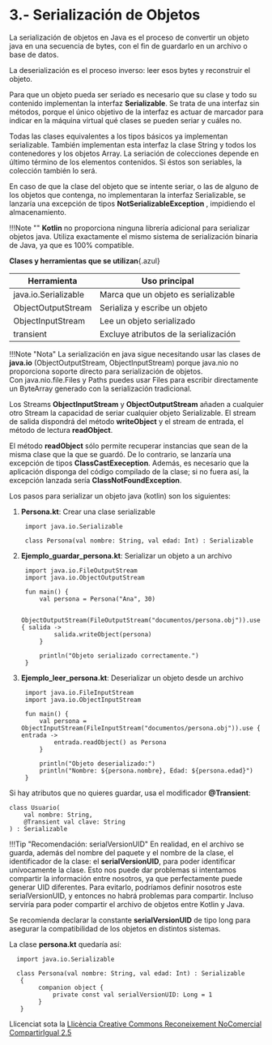 
# 3.- Serialización de Objetos

La serialización de objetos en Java es el proceso de convertir un objeto java en una secuencia de bytes, con el fin de guardarlo en un archivo o base de datos.
  
La deserialización es el proceso inverso: leer esos bytes y reconstruir el objeto.

Para que un objeto pueda ser seriado es necesario que su clase y todo su
contenido implementan la interfaz **Serializable**. Se trata de una
interfaz sin métodos, porque el único objetivo de la interfaz es actuar de
marcador para indicar en la máquina virtual qué clases se pueden seriar y
cuáles no.

Todas las clases equivalentes a los tipos básicos ya implementan serializable.
También implementan esta interfaz la clase String y todos los contenedores y
los objetos Array. La seriación de colecciones depende en último término de los
elementos contenidos. Si éstos son seriables, la colección también lo será.

En caso de que la clase del objeto que se intente seriar, o las de alguno de los
objetos que contenga, no implementaran la interfaz Serializable, se
lanzaría una excepción de tipos **NotSerializableException** , impidiendo
el almacenamiento.

!!!Note ""
    **Kotlin** no proporciona ninguna librería adicional para serializar objetos java.  Utiliza exactamente el mismo sistema de serialización binaria de Java, ya que es 100% compatible.

**Clases y herramientas que se utilizan**{.azul}

|Herramienta|	Uso principal|
|------------|--------------|
|java.io.Serializable|	Marca que un objeto es serializable|
|ObjectOutputStream|	Serializa y escribe un objeto|
|ObjectInputStream|	Lee un objeto serializado|
|transient|	Excluye atributos de la serialización|

!!!Note "Nota"
    La serialización en java sigue necesitando usar las clases de **java.io** (ObjectOutputStream, ObjectInputStream) porque java.nio no proporciona soporte directo para serialización de objetos.  
    Con java.nio.file.Files y Paths puedes usar Files para escribir directamente un ByteArray generado con la serialización tradicional.

Los Streams **ObjectInputStream** y **ObjectOutputStream** añaden a cualquier otro Stream la capacidad de seriar cualquier objeto Serializable. El stream de salida dispondrá del método **writeObject** y el stream de entrada, el método de lectura **readObject**.

El método **readObject** sólo permite recuperar instancias que sean de la
misma clase que la que se guardó. De lo contrario, se lanzaría una
excepción de tipos **ClassCastExeception**. Además, es necesario que la aplicación disponga del código compilado de la clase; si no fuera así, la excepción lanzada sería
**ClassNotFoundException**.

Los pasos para serializar un objeto java (kotlin) son los siguientes:

1. **Persona.kt**: Crear una clase serializable

        import java.io.Serializable

        class Persona(val nombre: String, val edad: Int) : Serializable

2. **Ejemplo_guardar_persona.kt**: Serializar un objeto a un archivo 

        import java.io.FileOutputStream
        import java.io.ObjectOutputStream

        fun main() {
            val persona = Persona("Ana", 30)

            ObjectOutputStream(FileOutputStream("documentos/persona.obj")).use { salida ->
                salida.writeObject(persona)
            }

            println("Objeto serializado correctamente.")
        }

3. **Ejemplo_leer_persona.kt**: Deserializar un objeto desde un archivo

        import java.io.FileInputStream
        import java.io.ObjectInputStream

        fun main() {
            val persona = ObjectInputStream(FileInputStream("documentos/persona.obj")).use { entrada ->
                entrada.readObject() as Persona
            }

            println("Objeto deserializado:")
            println("Nombre: ${persona.nombre}, Edad: ${persona.edad}")
        }

Si hay atributos que no quieres guardar, usa el modificador **@Transient**:

    class Usuario(
        val nombre: String,
        @Transient val clave: String
    ) : Serializable

!!!Tip "Recomendación: serialVersionUID"
    En realidad, en el archivo se guarda, además del nombre del paquete y el nombre de la clase, el identificador de la clase: el **serialVersionUID**, para poder identificar unívocamente la clase. Esto nos puede dar problemas si intentamos compartir la información entre nosotros, ya que perfectamente puede generar UID diferentes. Para evitarlo, podríamos definir nosotros este serialVersionUID, y entonces no habrá problemas para compartir. Incluso serviría para poder compartir el archivo de objetos entre Kotlin y Java.


Se recomienda declarar la constante **serialVersionUID** de tipo long
para asegurar la compatibilidad de los objetos en distintos sistemas.

La clase **persona.kt** quedaría así:

      import java.io.Serializable

      class Persona(val nombre: String, val edad: Int) : Serializable
       {
            companion object {
                private const val serialVersionUID: Long = 1
            }
       }        


<!--

**Exemple**

Ens recolzarem en un exemple utilitzat en els anteriors punts, en els
empleats. Ara anem a suposar que els empleats són objectes, i intentarem
guardar aquestos objectes en un fitxer amb una seriació.

El primer pas serà construir la classe **Empleat** , que contindrà la mateixa
informació que en els altres apartats: número d'empleat, nom, departament,
edat i sou.

   
    package exemples
     

    import java.io.Serializable
    
    class Empleat (var num: Int, var nom: String, var departament: Int, var edat: Int, var sou: Double): Serializable
    

Anem a intentar construir el fitxer de dades amb els objectes guardats. El
flux de dades serà un **ObjectOutputStream** per a poder escriure
(**writeObject**). I observeu com s'ha de recolzar en un OutputStream, que en
aquest cas serà d'un fitxer, és a dir un **FileOutputStream**. A cada iteració
del bucle senzillament construirem un objecte de la classe **Empleat** i
l'escriurem al fitxer. Copieu el següent codi en un fitxer Kotlin anomenat
**Exemple_3_3_1_GuardarObjectes.kt**

        
    import java.io.ObjectOutputStream
    import java.io.FileOutputStream
    
    fun main(args: Array<String>) {
    	val f = ObjectOutputStream(FileOutputStream("Empleats.obj"))
    
    	val noms = arrayOf("Andreu", "Bernat", "Clàudia", "Damià")
    	val departaments = arrayOf(10, 20, 10, 10)
    	val edats = arrayOf(32, 28, 26, 40)
    	val sous = arrayOf(1000.0, 1200.0, 1100.0, 1500.0)
    
    	for (i in 0..3){
    		val e = Empleat (i + 1, noms[i], departaments[i], edats[i], sous[i])
    		f.writeObject(e)
    	}
    
    	f.close();
    }

<u>**Nota**</u>
<div style="background-color: #d6eaf8; color: black; padding: 5px;">
El fitxer creat, <b>Empleats.obj</b> , evidentment no és de text. Tanmateix si
l'obrim amb un editor de text podrem veure alguna cosa.
</div>
<p></p>
![](T3_3_1.png)
<div style="background-color: #d6eaf8; color: black; padding: 5px;">
  - La primera qüestió és que es guarda el nom de la classe amb el nom del paquet davant. <b>exemples.Empleat</b> és realment el nom de la classe creada.
  
  - Es guarden també els noms dels camps. Tot això són les metadades que havíem comentat, i que permeten la recuperació posterior dels objectes guardats
  
  - I després ja podem veure la informació guardada, on identifiquem els noms dels empleats
</div>
<p></p>

Per a llegir el fitxer creat, **Empleats.obj** , utilitzarem el
**ObjectInputStream** per a poder fer **readObject**. S'ha de basar en un
InputStream, que en aquest cas serà un **FileInputStream**.

Lamentablement el mètode **available()** no funcionarà correctament, i no ens
dirà realment els bytes que queden per llegir.

El tractament de final de fitxer el farem capturant l'excepció (l'error)
d'haver arribat al final i intentat llegir encara: **EOFException**. La raó és
que **readObject** no torna null, a no ser que s'haja introduït aquest valor.
Per tant muntem un bucle infinit, però capturant amb **try ... catch**
l'error, que és quan tancarem el Stream. Copieu el següent codi a un fitxer
Kotlin anomenat **Exemple_3_3_2_LlegirObjectes.kt**

    
    package exemples
    
    import java.io.ObjectInputStream
    import java.io.FileInputStream
    import java.io.EOFException
    
    fun main(args: Array<String>) {
        val f = ObjectInputStream(FileInputStream("Empleats.obj"))
    
        try {
            while (true) {
                val e = f.readObject() as Empleat
                println("Número: " + e.num)
                println("Nom: " + e.nom)
                println("Departament: " + e.departament)
                println("Edat: " + e.edat)
                println("Sou: " + e.sou)
                println();
            }
        } catch (eof: EOFException) {
            f.close()
        }
    }

<u>**Nota**</u>
<div style="background-color: #d6eaf8; color: black; padding: 5px;">
En realitat, en el fitxer es guarda, a més del nom del paquet i el nom de la
classe, l'identificador de la classe: el <b>serialVersionUID</b> , per a poder
identificar unívocament la classe. Això ens pot donar problemes si intentem
compartir la informació entre nosaltres, ja que perfectament ens pot generar
UID diferents. Per a evitar-lo podríem definir nosaltres aquest
<b>serialVersionUID</b> , i aleshores no hi haurà problemes per a compartir. Fins
i tot serviria per a poder compartir el fitxer d'objectes entre <b>Kotlin</b> i
<b>Java</b>
</div>
<p></p>
        
    package exemples
    
    import java.io.Serializable
    
    class Empleat (var num: Int,var nom: String,var departament: Int,var edat: Int,var sou: Double): Serializable {
        companion object {
            private const val serialVersionUID: Long = 1
        }
    }
<div style="background-color: #d6eaf8; color: black; padding: 5px;">
Si fem aquest canvi en la classe Empleat haurem de tornar a generar el fitxer
(<b>Exemple_3_3_1_GuardarObjectes.kt</b>) abans de poder consultar-lo
(<b>Exemple_3_3_2_LlegirObjectes.kt</b>), perquè a tots els efectes seria una
classe nova.
</div>
<p></p>
    
-->
Llicenciat sota la  [Llicència Creative Commons Reconeixement NoComercial
CompartirIgual 2.5](http://creativecommons.org/licenses/by-nc-sa/2.5/)

